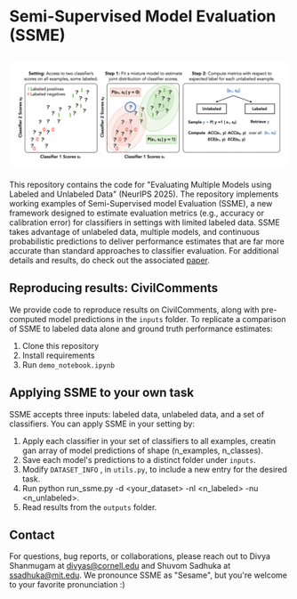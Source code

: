 #  Semi-Supervised Model Evaluation (SSME)

![SSME Diagram](./explainer.png)
---

This repository contains the code for "Evaluating Multiple Models using Labeled and Unlabeled Data" (NeurIPS 2025). The repository implements working examples of Semi-Supervised model Evaluation (SSME), a new framework designed to estimate evaluation metrics (e.g., accuracy or calibration error) for classifiers in settings with limited labeled data.
SSME takes advantage of unlabeled data, multiple models, and continuous probabilistic predictions to deliver performance estimates that are far more accurate 
than standard approaches to classifier evaluation. For additional details and results, do check out the associated [paper](https://arxiv.org/abs/2501.11866).

## Reproducing results: CivilComments

We provide code to reproduce results on CivilComments, along with pre-computed model predictions in the `inputs` folder. To replicate a comparison of SSME to labeled data alone and ground truth performance estimates: 

1. Clone this repository 
2. Install requirements 
3. Run `demo_notebook.ipynb` 

## Applying SSME to your own task 

SSME accepts three inputs: labeled data, unlabeled data, and a set of classifiers. You can apply SSME in your setting by:

1. Apply each classifier in your set of classifiers to all examples, creatin gan array of model predictions of shape (n_examples, n_classes). 
2. Save each model's predictions to a distinct folder under `inputs`.
3. Modify `DATASET_INFO` , in `utils.py`, to include a new entry for the desired task.
4. Run python run_ssme.py -d <your_dataset> -nl <n_labeled> -nu <n_unlabeled>.
5. Read results from the `outputs` folder.

## Contact

For questions, bug reports, or collaborations, please reach out to Divya Shanmugam at [divyas@cornell.edu](mailto:divyas@cornell.edu) and Shuvom Sadhuka at [ssadhuka@mit.edu](mailto:ssadhuka@mit.edu). We pronounce SSME as "Sesame", but you're welcome to your favorite pronunciation :) 
